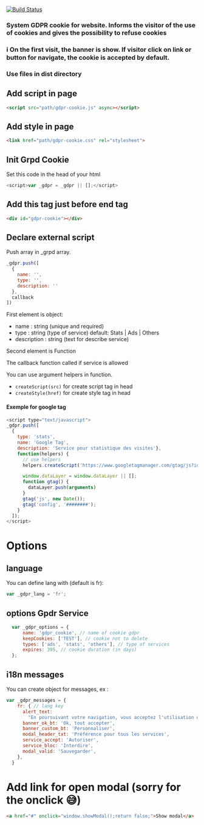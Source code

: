 [![Build Status](https://travis-ci.org/ipatate/gdpr-cookies.svg?branch=develop)](https://travis-ci.org/ipatate/gdpr-cookies)

### System GDPR cookie for website. Informs the visitor of the use of cookies and gives the possibility to refuse cookies

### ℹ️ On the first visit, the banner is show. If visitor click on link or button for navigate, the cookie is accepted by default.

### Use files in dist directory

## Add script in page

```html
<script src="path/gdpr-cookie.js" async></script>
```

## Add style in page

```html
<link href="path/gdpr-cookie.css" rel="stylesheet">
```

## Init Grpd Cookie

Set this code in the head of your html

```js
<script>var _gdpr = _gdpr || [];</script>
```

## Add this tag just before end tag </body>

```html
<div id="gdpr-cookie"></div>
```

## Declare external script

Push array in _grpd array.

```js
_gdpr.push([
  {
    name: '',
    type: '',
    description: ''
  },
  callback
])
```

First element is object:
- name : string (unique and required)
- type : string (type of service) default: Stats | Ads | Others
- description : string (text for describe service)

Second element is Function

The callback function called if service is allowed

You can use argument helpers in function.
- ```createScript(src)``` for create script tag in head
- ```createStyle(href)``` for create style tag in head

#### Exemple for google tag

```js
<script type="text/javascript">
_gdpr.push([
  {
    type: 'stats',
    name: 'Google Tag',
    description: 'Service pour statistique des visites'},
    function(helpers) {
      // use helpers
      helpers.createScript('https://www.googletagmanager.com/gtag/js?id=' + keys_api.gtag);

      window.dataLayer = window.dataLayer || [];
      function gtag() {
        dataLayer.push(arguments)
      }
      gtag('js', new Date());
      gtag('config', '########');
    }
  ]);
</script>
```

# Options

## language

You can define lang with (default is fr):

```js
var _gdpr_lang = 'fr';
```

## options Gpdr Service

```js
  var _gdpr_options = {
      name: 'gdpr_cookie', // name of cookie gdpr
      keepCookies: ['TEST'], // cookie not to delete
      types: ['ads', 'stats', 'others'], // type of services
      expires: 395, // cookie duration (in days)
  };
```

## i18n messages

You can create object for messages, ex :

```js
var _gdpr_messages = {
    fr: { // lang key
      alert_text:
        "En poursuivant votre navigation, vous acceptez l'utilisation de services tiers pouvant installer des cookies",
      banner_ok_bt: 'Ok, tout accepter',
      banner_custom_bt: 'Personnaliser',
      modal_header_txt: 'Préférence pour tous les services',
      service_accept: 'Autoriser',
      service_bloc: 'Interdire',
      modal_valid: 'Sauvegarder',
    },
  }
```

# Add link for open modal (sorry for the onclick 😅)

```html
<a href="#" onclick="window.showModal();return false;">Show modal</a>
```
